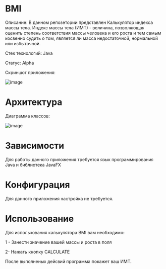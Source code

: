 # BMI

Описание: В данном репозетории представлен Калькулятор индекса массы тела. Индекс массы тела (ИМТ) - величина, позволяющая оценить степень соответствия массы человека и его роста и тем самым косвенно судить о том, является ли масса недостаточной, нормальной или избыточной.

Стек технологий:
Java

Статус: Alpha

Скриншот приложения: 

![image](https://github.com/Temiann/bmiCalculate/assets/147147136/00156ee9-4ff0-4a05-87f2-43bc43faaa38)

# Архитектура 

Диаграмма классов: 

![image](https://github.com/Temiann/bmiCalculate/assets/147147136/8c3314ed-e65f-4a20-973d-d8004d149093)

# Зависимости

Для работы данного приложения требуется язык программирования Java и библиотека JavaFX

# Конфигурация
Для данного приложения настройка не требуется.

# Использование
Для использования калькулятора BMI вам необходимо:

 1 - Занести значение вашей массы и роста в поля

 2- Нажать кнопку CALCULATE

После выполненых дейсвий программа покажет ваш ИМТ.
